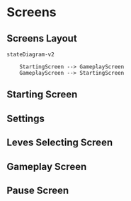 # Screens 

## Screens Layout
``` mermaid
stateDiagram-v2

    StartingScreen --> GameplayScreen
    GameplayScreen --> StartingScreen
```
## Starting Screen


## Settings


## Leves Selecting Screen


## Gameplay Screen


## Pause Screen